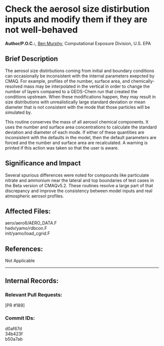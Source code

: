 # Check the aerosol size distirbution inputs and modify them if they are not well-behaved

**Author/P.O.C.:**, [Ben Murphy](mailto:murphy.benjamin@epa.gov), Computational Exposure Division, U.S. EPA

## Brief Description

The aerosol size distirbutions coming from initial and boundary conditions can occasionally be inconsistent with the internal parameters exepcted by CMAQ. For example, profiles of the number, surface area, and chemically-resolved mass may be interpolated in the vertical in order to change the number of layers compared to a GEOS-Chem run that created the conditions upstream. When these modifications happen, they may result in size distributions with unrealistically large standard deviation or mean diameter that is not consistent with the mode that those particles will be simulated by.

This routine conserves the mass of all aerosol chemical components. It uses the number and surface area concentrations to calculate the standard deviation and diameter of each mode. If either of these quantities are inconsistent with the defaults in the model, then the default parameters are forced and the number and surface area are recalculated. A warning is printed if this action was taken so that the user is aware.

## Significance and Impact

Several spurious differences were noted for compounds like particulate nitrate and ammonium near the lateral and top boundaries of test cases in the Beta version of CMAQv5.2. These routines resolve a large part of that discrepancy and improve the consistency between model inputs and real atmospheric aerosol profiles.

## Affected Files:

aero/aero6/AERO_DATA.F  
hadv/yamo/rdbcon.F  
init/yamo/load_cgrid.F  

## References:

Not Applicable

-----
## Internal Records:

### Relevant Pull Requests:
  [PR #189]  

### Commit IDs: 
d0af67d  
34b423f  
b50a7ab  
